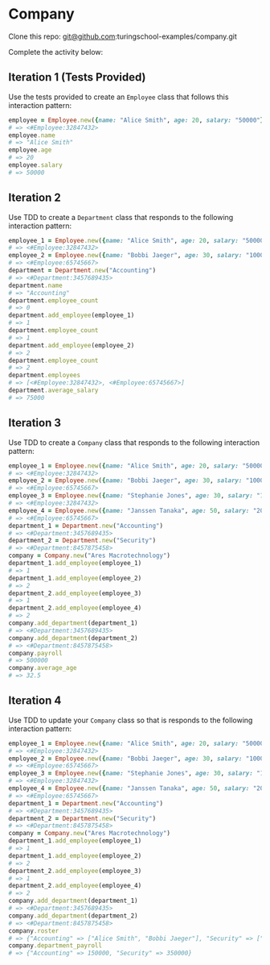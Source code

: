 # Company

Clone this repo: git@github.com:turingschool-examples/company.git

Complete the activity below:

## Iteration 1 (Tests Provided)

Use the tests provided to create an `Employee` class that follows this interaction pattern:

```ruby
employee = Employee.new({name: "Alice Smith", age: 20, salary: "50000"})
# => <#Employee:32847432>
employee.name
# => "Alice Smith"
employee.age
# => 20
employee.salary
# => 50000

```

## Iteration 2

Use TDD to create a `Department` class that responds to the following interaction pattern:

```ruby
employee_1 = Employee.new({name: "Alice Smith", age: 20, salary: "50000"})
# => <#Employee:32847432>
employee_2 = Employee.new({name: "Bobbi Jaeger", age: 30, salary: "100000"})
# => <#Employee:65745667>
department = Department.new("Accounting")
# => <#Department:3457689435>
department.name
# => "Accounting"
department.employee_count
# => 0
department.add_employee(employee_1)
# => 1
department.employee_count
# => 1
department.add_employee(employee_2)
# => 2
department.employee_count
# => 2
department.employees
# => [<#Employee:32847432>, <#Employee:65745667>]
department.average_salary
# => 75000
```

## Iteration 3

Use TDD to create a `Company` class that responds to the following interaction pattern:

```ruby
employee_1 = Employee.new({name: "Alice Smith", age: 20, salary: "50000"})
# => <#Employee:32847432>
employee_2 = Employee.new({name: "Bobbi Jaeger", age: 30, salary: "100000"})
# => <#Employee:65745667>
employee_3 = Employee.new({name: "Stephanie Jones", age: 30, salary: "150000"})
# => <#Employee:32847432>
employee_4 = Employee.new({name: "Janssen Tanaka", age: 50, salary: "200000"})
# => <#Employee:65745667>
department_1 = Department.new("Accounting")
# => <#Department:3457689435>
department_2 = Department.new("Security")
# => <#Department:8457875458>
company = Company.new("Ares Macrotechnology")
department_1.add_employee(employee_1)
# => 1
department_1.add_employee(employee_2)
# => 2
department_2.add_employee(employee_3)
# => 1
department_2.add_employee(employee_4)
# => 2
company.add_department(department_1)
# => <#Department:3457689435>
company.add_department(department_2)
# => <#Department:8457875458>
company.payroll
# => 500000
company.average_age
# => 32.5
```

## Iteration 4

Use TDD to update your `Company` class so that is responds to the following interaction pattern:

```ruby
employee_1 = Employee.new({name: "Alice Smith", age: 20, salary: "50000"})
# => <#Employee:32847432>
employee_2 = Employee.new({name: "Bobbi Jaeger", age: 30, salary: "100000"})
# => <#Employee:65745667>
employee_3 = Employee.new({name: "Stephanie Jones", age: 30, salary: "150000"})
# => <#Employee:32847432>
employee_4 = Employee.new({name: "Janssen Tanaka", age: 50, salary: "200000"})
# => <#Employee:65745667>
department_1 = Department.new("Accounting")
# => <#Department:3457689435>
department_2 = Department.new("Security")
# => <#Department:8457875458>
company = Company.new("Ares Macrotechnology")
department_1.add_employee(employee_1)
# => 1
department_1.add_employee(employee_2)
# => 2
department_2.add_employee(employee_3)
# => 1
department_2.add_employee(employee_4)
# => 2
company.add_department(department_1)
# => <#Department:3457689435>
company.add_department(department_2)
# => <#Department:8457875458>
company.roster
# => {"Accounting" => ["Alice Smith", "Bobbi Jaeger"], "Security" => ["Stephanie Jones", "Janssen Tanaka"]}
company.department_payroll
# => {"Accounting" => 150000, "Security" => 350000}
```
